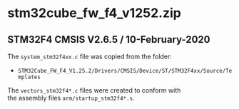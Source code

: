 # stm32cube_fw_f4_v1252.zip

## STM32F4 CMSIS V2.6.5 / 10-February-2020

The `system_stm32f4xx.c` file was copied from the folder:

- `STM32Cube_FW_F4_V1.25.2/Drivers/CMSIS/Device/ST/STM32F4xx/Source/Templates`

The `vectors_stm32f4*.c` files were created to conform with  
the assembly files `arm/startup_stm32f4*.s`.

